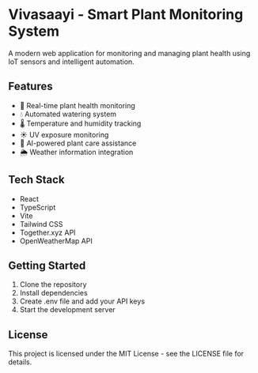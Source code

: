 # Vivasaayi - Smart Plant Monitoring System

A modern web application for monitoring and managing plant health using IoT sensors and intelligent automation.

## Features

- 🌱 Real-time plant health monitoring
- 💧 Automated watering system
- 🌡️ Temperature and humidity tracking
- ☀️ UV exposure monitoring
- 🤖 AI-powered plant care assistance
- 🌦️ Weather information integration

## Tech Stack

- React
- TypeScript
- Vite
- Tailwind CSS
- Together.xyz API
- OpenWeatherMap API

## Getting Started

1. Clone the repository
2. Install dependencies
3. Create .env file and add your API keys
4. Start the development server

## License

This project is licensed under the MIT License - see the LICENSE file for details.
